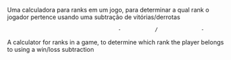 Uma calculadora para ranks em um jogo, para determinar a qual rank o jogador pertence usando uma subtração de vitórias/derrotas

                                        -           /              -
                                        
A calculator for ranks in a game, to determine which rank the player belongs to using a win/loss subtraction
